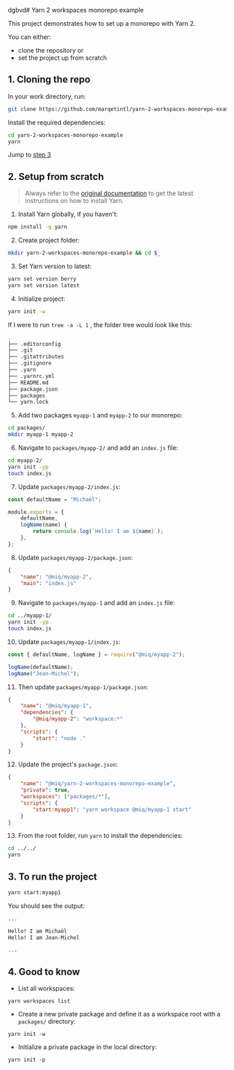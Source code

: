 dgbvd# Yarn 2 workspaces monorepo example

This project demonstrates how to set up a monorepo with Yarn 2.

You can either:

-   clone the repository or
-   set the project up from scratch

## 1. Cloning the repo

In your work directory, run:

```bash
git clone https://github.com/marqetintl/yarn-2-workspaces-monorepo-example.git
```

Install the required dependencies:

```bash
cd yarn-2-workspaces-monorepo-example
yarn
```

Jump to [step 3](https://github.com/marqetintl/yarn-2-workspaces-monorepo-example#3-to-run-the-project)

## 2. Setup from scratch

> Always refer to the [original documentation](https://yarnpkg.com/getting-started/install) to get the latest instructions on how to install Yarn.

1. Install Yarn globally, if you haven't:

```bash
npm install -g yarn
```

2. Create project folder:

```bash
mkdir yarn-2-workspaces-monorepo-example && cd $_
```

3. Set Yarn version to latest:

```bash
yarn set version berry
yarn set version latest
```

4. Initialize project:

```bash
yarn init -w
```

If I were to run `tree -a -L 1` , the folder tree would look like this:

```bash
.
├── .editorconfig
├── .git
├── .gitattributes
├── .gitignore
├── .yarn
├── .yarnrc.yml
├── README.md
├── package.json
├── packages
└── yarn.lock
```

5. Add two packages `myapp-1` and `myapp-2` to our monorepo:

```bash
cd packages/
mkdir myapp-1 myapp-2
```

6. Navigate to `packages/myapp-2/` and add an `index.js` file:

```bash
cd myapp-2/
yarn init -yp
touch index.js
```

7. Update `packages/myapp-2/index.js`:

```js
const defaultName = "Michaël";

module.exports = {
    defaultName,
    logName(name) {
        return console.log(`Hello! I am ${name}`);
    },
};
```

8. Update `packages/myapp-2/package.json`:

```json
{
    "name": "@miq/myapp-2",
    "main": "index.js"
}
```

9. Navigate to `packages/myapp-1` and add an `index.js` file:

```bash
cd ../myapp-1/
yarn init -yp
touch index.js
```

10. Update `packages/myapp-1/index.js`:

```js
const { defaultName, logName } = require("@miq/myapp-2");

logName(defaultName);
logName("Jean-Michel");
```

11. Then update `packages/myapp-1/package.json`:

```json
{
    "name": "@miq/myapp-1",
    "dependencies": {
        "@miq/myapp-2": "workspace:*"
    },
    "scripts": {
        "start": "node ."
    }
}
```

12. Update the project's `package.json`:

```json
{
    "name": "@miq/yarn-2-workspaces-monorepo-example",
    "private": true,
    "workspaces": ["packages/*"],
    "scripts": {
        "start:myapp1": "yarn workspace @miq/myapp-1 start"
    }
}
```

13. From the root folder, run `yarn` to install the dependencies:

```bash
cd ../../
yarn
```

## 3. To run the project

```bash
yarn start:myapp1
```

You should see the output:

```bash
...

Hello! I am Michaël
Hello! I am Jean-Michel

...

```

## 4. Good to know

-   List all workspaces:

```
yarn workspaces list
```

-   Create a new private package and define it as a workspace root with a `packages/` directory:

```
yarn init -w
```

-   Initialize a private package in the local directory:

```
yarn init -p
```
